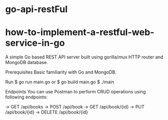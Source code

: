 # go-api-restFul 

# how-to-implement-a-restful-web-service-in-go

A simple Go based REST API server built using gorilla/mux HTTP router and MongoDB database.

Prerequisites
Basic familiarity with Go and MongoDB.

Run 
$ go run main.go
or
$ go build main.go
$ ./main

Endpoints
You can use Postman to perform CRUD operations using following endpoints:

-> GET /api/books
-> POST /api/book
-> GET /api/book/{id}
-> PUT /api/book/{id}
-> DELETE /api/book/{id}